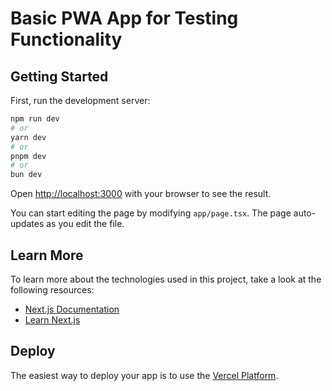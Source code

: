 # Basic PWA App for Testing Functionality

## Getting Started

First, run the development server:

```bash
npm run dev
# or
yarn dev
# or
pnpm dev
# or
bun dev
```

Open [http://localhost:3000](http://localhost:3000) with your browser to see the result.

You can start editing the page by modifying `app/page.tsx`. The page auto-updates as you edit the file.

## Learn More

To learn more about the technologies used in this project, take a look at the following resources:

- [Next.js Documentation](https://nextjs.org/docs)
- [Learn Next.js](https://nextjs.org/learn)

## Deploy

The easiest way to deploy your app is to use the [Vercel Platform](https://vercel.com/).
